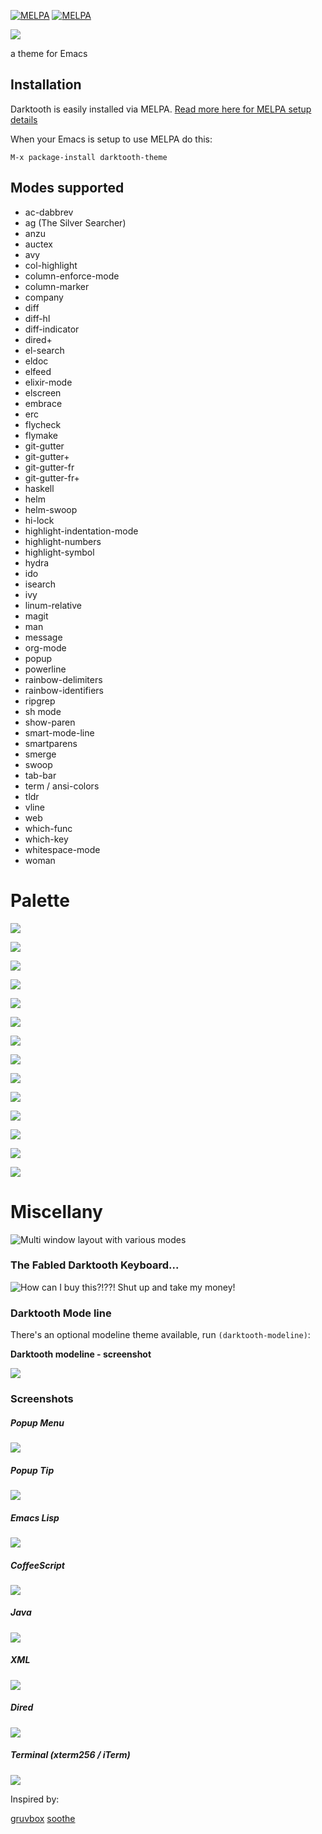 [![MELPA](http://stable.melpa.org/packages/darktooth-theme-badge.svg)](http://stable.melpa.org/#/darktooth-theme) [![MELPA](http://melpa.org/packages/darktooth-theme-badge.svg)](http://melpa.org/#/darktooth-theme)

![](palette-images/header.png)

a theme for Emacs

## Installation

Darktooth is easily installed via MELPA.  [Read more here for MELPA setup details](http://melpa.org/#/getting-started)

When your Emacs is setup to use MELPA do this:

```
M-x package-install darktooth-theme
```

## Modes supported

- ac-dabbrev
- ag (The Silver Searcher)
- anzu
- auctex
- avy
- col-highlight
- column-enforce-mode
- column-marker
- company
- diff
- diff-hl
- diff-indicator
- dired+
- el-search
- eldoc
- elfeed
- elixir-mode
- elscreen
- embrace
- erc
- flycheck
- flymake
- git-gutter
- git-gutter+
- git-gutter-fr
- git-gutter-fr+
- haskell
- helm
- helm-swoop
- hi-lock
- highlight-indentation-mode
- highlight-numbers
- highlight-symbol
- hydra
- ido
- isearch
- ivy
- linum-relative
- magit
- man
- message
- org-mode
- popup
- powerline
- rainbow-delimiters
- rainbow-identifiers
- ripgrep
- sh mode
- show-paren
- smart-mode-line
- smartparens
- smerge
- swoop
- tab-bar
- term / ansi-colors
- tldr
- vline
- web
- which-func
- which-key
- whitespace-mode
- woman

# Palette

![](palette-images/darkness.png)

![](palette-images/medium.png)

![](palette-images/lightness.png)

![](palette-images/bright.png)

![](palette-images/neutral.png)

![](palette-images/faded.png)

![](palette-images/muted.png)

![](palette-images/dark.png)

![](palette-images/mid.png)

![](palette-images/accents.png)

![](palette-images/delimiters.png)

![](palette-images/identifiers-1.png)

![](palette-images/identifiers-2.png)

![](palette-images/identifiers-3.png)

# Miscellany

![Multi window layout with various modes](darktooth-multi-window.png)

### The Fabled Darktooth Keyboard...

![How can I buy this?!??! Shut up and take my money!](darktooth-keyboard.jpg)

### Darktooth Mode line

There's an optional modeline theme available, run `(darktooth-modeline)`:

**Darktooth modeline - screenshot**

![](darktooth-modeline.png)

### Screenshots

##### Popup Menu

![](darktooth-popup-menu.png)

##### Popup Tip

![](darktooth-popup-tip.png)

##### Emacs Lisp

![](darktooth-emacslisp.png)

##### CoffeeScript

![](darktooth-coffee.png)

##### Java

![](darktooth-java.png)

##### XML

![](darktooth-xml.png)

##### Dired

![](darktooth-dired.png)

##### Terminal (xterm256 / iTerm)

![](darktooth-terminal.png)

Inspired by:

[gruvbox](https://github.com/Greduan/emacs-theme-gruvbox)
[soothe](https://github.com/emacsfodder/emacs-soothe-theme)
